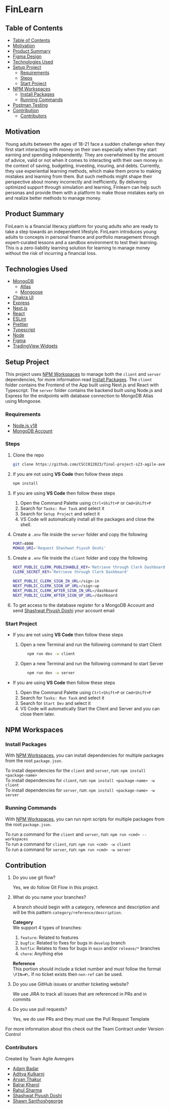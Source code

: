 # FinLearn

## Table of Contents

- [Table of Contents](#table-of-contents)
- [Motivation](#motivation)
- [Product Summary](#product-summary)
- [Figma Design](https://www.figma.com/file/60Sd92fZbhCcNtnpLVMkaY/FinLearn-UI?type=design&node-id=0%3A1&t=2tLlEYOO0zEVJooo-1)
- [Technologies Used](#technologies-used)
- [Setup Project](#setup-project)
  - [Requirements](#requirements)
  - [Steps](#steps)
  - [Start Project](#start-project)
- [NPM Workspaces](#npm-workspaces)
  - [Install Packages](#install-packages)
  - [Running Commands](#running-commands)
- [Postman Testing](https://www.postman.com/agile-avengers-cscc01/workspace/agile-avengers/collection/14201720-ffadf271-0e18-49b6-a533-36e37ba981d0?action=share&creator=14201720)
- [Contribution](#contribution)
  - [Contributors](#contributors)

## Motivation

Young adults between the ages of 18-21 face a sudden challenge when they first start interacting with money on
their own especially when they start earning and spending independently. They are overwhelmed by the amount of
advice, valid or not when it comes to interacting with their own money in the context of saving, budgeting,
investing, insuring, and debts. Currently, they use experiential learning methods, which make them prone to making
mistakes and learning from them. But such methods might shape their perspective about money incorrectly and
inefficiently. By delivering optimized support through simulation and learning, Finlearn can help such personas and
provide them with a platform to make those mistakes early on and realize better methods to manage money.

## Product Summary

FinLearn is a financial literacy platform for young adults who are ready to take a step towards an independent
lifestyle. FinLearn introduces young adults to concepts in personal finance and portfolio management through
expert-curated lessons and a sandbox environment to test their learning. This is a zero-liability learning solution
for learning to manage money without the risk of incurring a financial loss.

## Technologies Used

- [MongoDB](https://www.mongodb.com/)
  - [Atlas](https://www.mongodb.com/atlas)
  - [Mongoose](https://mongoosejs.com/)
- [Chakra UI](https://chakra-ui.com)
- [Express](https://expressjs.com/)
- [Next.js](https://nextjs.org/docs)
- [React](https://reactjs.org/)
- [ESLint](https://eslint.org/)
- [Prettier](https://prettier.io/)
- [Typescript](https://www.typescriptlang.org/)
- [Node](https://nodejs.org/en/)
- [Figma](https://www.figma.com/)
- [TradingView Widgets](https://www.tradingview.com/widget/)

## Setup Project

This project uses [NPM Workspaces](https://docs.npmjs.com/cli/v9/using-npm/workspaces) to manage
both the `client` and `server` dependencies, for more information read [Install Packages](#install-packages). The `client` folder contains the Frontend of the App built using Next.js and React with Typescript. The `server` folder contains the backend built using Node.js and Express for the endpoints with database connection to MongoDB Atlas using Mongoose.

### **Requirements**

- [Node.js v18](https://nodejs.org/dist/v18.16.1/)
- [MongoDB Account](https://account.mongodb.com/account/register)

### **Steps**

1. Clone the repo

   ```bash
   git clone https://github.com/CSCC012023/final-project-s23-agile-avengers.git
   ```

2. If you are not using **VS Code** then follow these steps

   ```bash
   npm install
   ```

3. If you are using **VS Code** then follow these steps

   1. Open the Command Palette using `Ctrl+Shift+P` or `Cmd+Shift+P`
   2. Search for `Tasks: Run Task` and select it
   3. Search for `Setup Project` and select it
   4. VS Code will automatically install all the packages and close the shell.

4. Create a `.env` file inside the `server` folder and copy the following

   ```bash
   PORT=4000
   MONGO_URI='Request Shashwat Piyush Doshi'
   ```

5. Create a `.env` file inside the `client` folder and copy the following

   ```bash
   NEXT_PUBLIC_CLERK_PUBLISHABLE_KEY='Retrieve through Clerk Dashboard'
   CLERK_SECRET_KEY='Retrieve through Clerk Dashboard'

   NEXT_PUBLIC_CLERK_SIGN_IN_URL=/sign-in
   NEXT_PUBLIC_CLERK_SIGN_UP_URL=/sign-up
   NEXT_PUBLIC_CLERK_AFTER_SIGN_IN_URL=/dashboard
   NEXT_PUBLIC_CLERK_AFTER_SIGN_UP_URL=/dashboard
   ```

6. To get access to the database register for a MongoDB Account and send
   [Shashwat Piyush Doshi](https://github.com/shashwat-doshi) your account email

### **Start Project**

- If you are not using **VS Code** then follow these steps

  1. Open a new Terminal and run the following command to start Client

     ```bash
        npm run dev -w client
     ```

  2. Open a new Terminal and run the following command to start Server

     ```bash
        npm run dev -w server
     ```

- If you are using **VS Code** then follow these steps
  1. Open the Command Palette using `Ctrl+Shift+P` or `Cmd+Shift+P`
  2. Search for `Tasks: Run Task` and select it
  3. Search for `Start Dev` and select it
  4. VS Code will automatically Start the Client and Server and you can close them later.

## NPM Workspaces

### **Install Packages**

With [NPM Workspaces](https://docs.npmjs.com/cli/v9/using-npm/workspaces#adding-dependencies-to-a-workspace),
you can install dependencies for multiple packages from the root `package.json`.

To install dependencies for the `client` and `server`, run: `npm install <package-name>` \
To install dependencies for `client`, run: `npm install <package-name> -w client` \
To install dependencies for `server`, run: `npm install <package-name> -w server`

### **Running Commands**

With [NPM Workspaces](https://docs.npmjs.com/cli/v9/using-npm/workspaces?v=true#running-commands-in-the-context-of-workspaces),
you can run npm scripts for multiple packages from the root `package.json`.

To run a command for the `client` and `server`, run: `npm run <cmd> --workspaces` \
To run a command for `client`, run: `npm run <cmd> -w client` \
To run a command for `server`, run: `npm run <cmd> -w server`

## Contribution

1. Do you use git flow?

   Yes, we do follow Git Flow in this project.

2. What do you name your branches?

   A branch should begin with a category, reference and description and will be this pattern `category/reference/description`.

   **Category** \
   We support 4 types of branches:

   1. `feature`: Related to features
   2. `bugfix`: Related to fixes for bugs in `develop` branch
   3. `hotfix`: Relates to fixes for bugs in `main` and/or `release/*` branches
   4. `chore`: Anything else

   **Reference** \
   This portion should include a ticket number and must follow the format `\FIN=#\`. If no
   ticket exists then `non-ref` can be used.

3. Do you use GitHub issues or another ticketing website?

   We use JIRA to track all issues that are referenced in PRs and in commits

4. Do you use pull requests?

   Yes, we do use PRs and they must use the Pull Request Template

For more information about this check out the Team Contract under Version Control

### Contributors

Created by Team Agile Avengers

- [Adam Badar](https://github.com/adam-badar)
- [Aditya Kulkarni](https://github.com/Aditya-k-23)
- [Aryan Thakur](https://github.com/aryan-thakur)
- [Balraj Kharol](https://github.com/balraj03)
- [Rahul Sharma](https://github.com/D3nam)
- [Shashwat Piyush Doshi](https://github.com/shashwat-doshi)
- [Shawn Santhoshgeorge](https://github.com/ShawnGeorge03)

